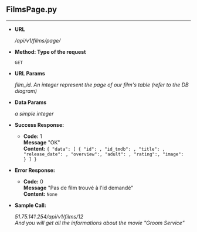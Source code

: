 ## **FilmsPage.py**
---

- **URL**

  _/api/v1/films/page/<page>_

- **Method: Type of the request**

  `GET`

- **URL Params**

  _film_id. An integer represent the page of our film's table (refer to the DB diagram)_

- **Data Params**

  _a simple integer_

- **Success Response:**

  - **Code:** 1 <br />
    **Message** "OK"  
    **Content:** `{
                    "data": [
                        {
                            "id": ,
                            "id_tmdb": ,
                            "title": ,
                            "release_date": ,
                            "overview":,
                            "adult": ,
                            "rating":,
                            "image": 
                        }
                    ]
                    }`

- **Error Response:**

  - **Code:** 0 <br />
    **Message** "Pas de film trouvé à l'id demandé"  
    **Content:** `None`

- **Sample Call:**

  _51.75.141.254/api/v1/films/12  
  And you will get all the informations about the movie "Groom Service"_
